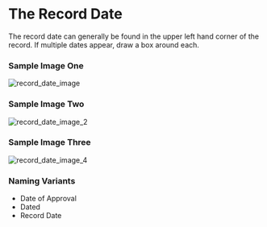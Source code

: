 # The Record Date
<p>The record date can generally be found in the upper left hand corner of the record. If multiple dates appear, draw a box around each.</p>
<div id="accordion-help-modal">
  <h3>Sample Image One</h3>
  <div class="modal-field-guide" >
    <img src="/images/record_date_1.png" alt="record_date_image">
  </div>
  <h3>Sample Image Two</h3>
  <div class="modal-field-guide" >
    <img src="/images/record_date_2.png" alt="record_date_image_2">
  </div>
  <h3>Sample Image Three</h3>
  <div class="modal-field-guide" >
    <img src="/images/record_date_4.png" alt="record_date_image_4">
  </div>
  <h3>Naming Variants</h3>
  <div>
    <ul>
      <li>Date of Approval</li>
      <li>Dated</li>
      <li>Record Date</li>
    </ul>
  </div>
</div>

